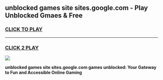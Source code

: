 
## unblocked games site sites.google.com - Play Unblocked Gmaes & Free
<h3>
<a href="https://news.freeplayer.one?title=unblocked_games_site_sites.google.com&ref=16F">CLICK TO PLAY</a></h3>
<hr>

<h3>
<a href="https://news.freeplayer.one?title=unblocked_games_site_sites.google.com&ref=16F">CLICK 2 PLAY</a>
  
</h3>

<a href="https://news.freeplayer.one?title=unblocked_games_site_sites.google.com&ref=16F/"><img src="https://clearcache.store/games.png"></a>


**unblocked games site sites.google.com games unblocked: Your Gateway to Fun and Accessible Online Gaming**
